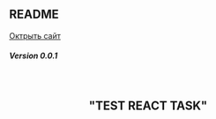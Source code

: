 ## README
[Октрыть сайт](https://antonvolkov71.github.io/React_test_task/)
##### Version 0.0.1
<br>
<h2 align='center'>
  <strong>"TEST REACT TASK"</strong>  
</h2>